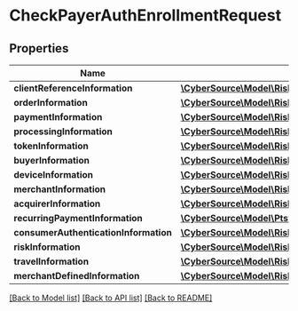 # CheckPayerAuthEnrollmentRequest

## Properties
Name | Type | Description | Notes
------------ | ------------- | ------------- | -------------
**clientReferenceInformation** | [**\CyberSource\Model\Riskv1decisionsClientReferenceInformation**](Riskv1decisionsClientReferenceInformation.md) |  | [optional] 
**orderInformation** | [**\CyberSource\Model\Riskv1authenticationsOrderInformation**](Riskv1authenticationsOrderInformation.md) |  | [optional] 
**paymentInformation** | [**\CyberSource\Model\Riskv1authenticationsPaymentInformation**](Riskv1authenticationsPaymentInformation.md) |  | [optional] 
**processingInformation** | [**\CyberSource\Model\Riskv1authenticationsetupsProcessingInformation**](Riskv1authenticationsetupsProcessingInformation.md) |  | [optional] 
**tokenInformation** | [**\CyberSource\Model\Riskv1authenticationsetupsTokenInformation**](Riskv1authenticationsetupsTokenInformation.md) |  | [optional] 
**buyerInformation** | [**\CyberSource\Model\Riskv1authenticationsBuyerInformation**](Riskv1authenticationsBuyerInformation.md) |  | [optional] 
**deviceInformation** | [**\CyberSource\Model\Riskv1authenticationsDeviceInformation**](Riskv1authenticationsDeviceInformation.md) |  | [optional] 
**merchantInformation** | [**\CyberSource\Model\Riskv1decisionsMerchantInformation**](Riskv1decisionsMerchantInformation.md) |  | [optional] 
**acquirerInformation** | [**\CyberSource\Model\Riskv1decisionsAcquirerInformation**](Riskv1decisionsAcquirerInformation.md) |  | [optional] 
**recurringPaymentInformation** | [**\CyberSource\Model\Ptsv2paymentsRecurringPaymentInformation**](Ptsv2paymentsRecurringPaymentInformation.md) |  | [optional] 
**consumerAuthenticationInformation** | [**\CyberSource\Model\Riskv1decisionsConsumerAuthenticationInformation**](Riskv1decisionsConsumerAuthenticationInformation.md) |  | [optional] 
**riskInformation** | [**\CyberSource\Model\Riskv1authenticationsRiskInformation**](Riskv1authenticationsRiskInformation.md) |  | [optional] 
**travelInformation** | [**\CyberSource\Model\Riskv1authenticationsTravelInformation**](Riskv1authenticationsTravelInformation.md) |  | [optional] 
**merchantDefinedInformation** | [**\CyberSource\Model\Riskv1decisionsMerchantDefinedInformation[]**](Riskv1decisionsMerchantDefinedInformation.md) |  | [optional] 

[[Back to Model list]](../README.md#documentation-for-models) [[Back to API list]](../README.md#documentation-for-api-endpoints) [[Back to README]](../README.md)



